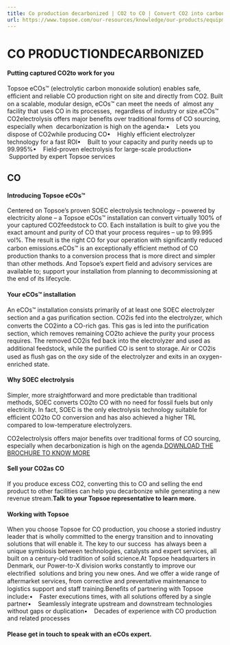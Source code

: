 ```yaml
---
title: Co production decarbonized | CO2 to CO | Convert CO2 into carbon monoxide | Topsoe
url: https://www.topsoe.com/our-resources/knowledge/our-products/equipment/ecos-co-from-co2#main-content
---
```


# CO PRODUCTIONDECARBONIZED

#### Putting captured CO2to work for you

Topsoe eCOs™ (electrolytic carbon monoxide solution) enables safe, efﬁcient and reliable CO production right on site and directly from CO2. Built on a scalable, modular design, eCOs™ can meet the needs of  almost any facility that uses CO in its processes,  regardless of industry or size.eCOs™ CO2electrolysis offers major beneﬁts over traditional forms of CO sourcing, especially when  decarbonization is high on the agenda:•    Lets you dispose of CO2while producing CO•    Highly efﬁcient electrolyzer technology for a fast ROI•    Built to your capacity and purity needs up to 99.995%•    Field-proven electrolysis for large-scale production•    Supported by expert Topsoe services

## CO

#### Introducing Topsoe eCOs™

Centered on Topsoe’s proven SOEC electrolysis technology – powered by electricity alone – a Topsoe eCOs™ installation can convert virtually 100% of your captured CO2feedstock to CO. Each installation is built to give you the exact amount and purity of CO that your process requires – up to 99.995 vol%. The result is the right CO for your operation with signiﬁcantly reduced carbon emissions.eCOs™ is an exceptionally efﬁcient method of CO production thanks to a conversion process that is more direct and simpler than other methods. And Topsoe’s expert ﬁeld and advisory services are available to; support your installation from planning to decommissioning at the end of its lifecycle.

#### Your eCOs™ installation

An eCOs™ installation consists primarily of at least one SOEC electrolyzer section and a gas puriﬁcation section. CO2is fed into the electrolyzer, which converts the CO2into a CO-rich gas. This gas is led into the puriﬁcation section, which removes remaining CO2to achieve the purity your process requires. The removed CO2is fed back into the electrolyzer and used as additional feedstock, while the puriﬁed CO is sent to storage. Air or CO2is used as ﬂush gas on the oxy side of the electrolyzer and exits in an oxygen-enriched state.

#### Why SOEC electrolysis

Simpler, more straightforward and more predictable than traditional methods, SOEC converts CO2to CO with no need for fossil fuels but only electricity. In fact, SOEC is the only electrolysis technology suitable for efﬁcient CO2to CO conversion and has also achieved a higher TRL compared to low-temperature electrolyzers.

CO2electrolysis offers major benefits over traditional forms of CO sourcing, especially when decarbonization is high on the agenda.[DOWNLOAD THE BROCHURE TO KNOW MORE](https://engage.topsoe.com/y1530201441_lp?ctid=y1530201441)

#### Sell your CO2as CO

If you produce excess CO2, converting this to CO and selling the end product to other facilities can help you decarbonize while generating a new revenue stream.**Talk to your Topsoe representative to learn more.**

#### Working with Topsoe

When you choose Topsoe for CO production, you choose a storied industry leader that is wholly committed to the energy transition and to innovating solutions that will enable it. The key to our success  has always been a unique symbiosis between technologies, catalysts and expert services, all built on a century-old tradition of solid science.At Topsoe headquarters in Denmark, our Power-to-X division works constantly to improve our electriﬁed  solutions and bring you new ones. And we offer a wide range of aftermarket services, from corrective and preventative maintenance to logistics support and staff training.Beneﬁts of partnering with Topsoe include:•    Faster executions times, with all solutions offered by a single partner•    Seamlessly integrate upstream and downstream technologies without gaps or duplication•    Decades of experience with CO production and related processes

#### Please get in touch to speak with an eCOs expert.